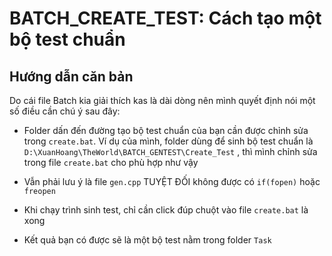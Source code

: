 # BATCH_CREATE_TEST: Cách tạo một bộ test chuẩn

## Hướng dẫn căn bản

Do cái file Batch kia giải thích kas là dài dòng nên mình quyết định nói một số điều cần chú ý sau đây:

- Folder dấn đến đường tạo bộ test chuẩn của bạn cần được chỉnh sửa trong `create.bat`. Ví dụ của mình, folder dùng để sinh bộ test chuẩn là `D:\XuanHoang\TheWorld\BATCH_GENTEST\Create_Test` , thì mình chỉnh sửa trong file `create.bat` cho phù hợp như vậy

- Vẫn phải lưu ý là file `gen.cpp` TUYỆT ĐỐI không được có `if(fopen)` hoặc `freopen`

- Khi chạy trình sinh test, chỉ cần click đúp chuột vào file `create.bat` là xong

- Kết quả bạn có được sẽ là một bộ test nằm trong folder `Task`
